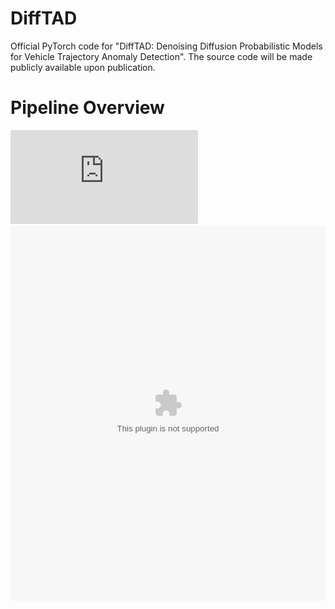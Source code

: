 # DiffTAD
Official PyTorch code for "DiffTAD: Denoising Diffusion Probabilistic Models for Vehicle Trajectory Anomaly Detection". The source code will be made publicly available upon publication.

# Pipeline Overview
![pipeline.pdf](https://github.com/Psychic-DL/DiffTAD/blob/69cd07023d2ed81cb4ee20d67ed8f66e640ff1cb/figs/pipeline.pdf)
<embed src="example.pdf" type="figs/pipeline.pdf" width="100%" height="600px" />

